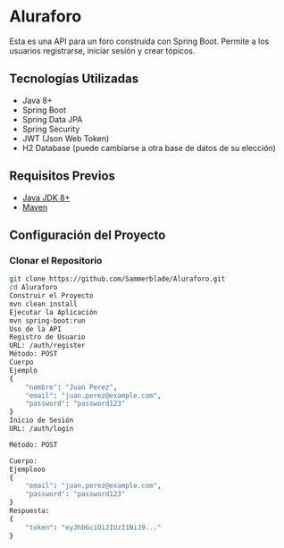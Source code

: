 # Aluraforo

Esta es una API para un foro construida con Spring Boot. Permite a los usuarios registrarse, iniciar sesión y crear tópicos.

## Tecnologías Utilizadas

- Java 8+
- Spring Boot
- Spring Data JPA
- Spring Security
- JWT (Json Web Token)
- H2 Database (puede cambiarse a otra base de datos de su elección)

## Requisitos Previos

- [Java JDK 8+](https://www.oracle.com/java/technologies/javase-jdk8-downloads.html)
- [Maven](https://maven.apache.org/install.html)

## Configuración del Proyecto

### Clonar el Repositorio

```bash
git clone https://github.com/Sammerblade/Aluraforo.git
cd Aluraforo
Construir el Proyecto
mvn clean install
Ejecutar la Aplicación
mvn spring-boot:run
Uso de la API
Registro de Usuario
URL: /auth/register
Método: POST
Cuerpo
Ejemplo
{
    "nombre": "Juan Perez",
    "email": "juan.perez@example.com",
    "password": "password123"
}
Inicio de Sesión
URL: /auth/login

Método: POST

Cuerpo:
Ejemplooo
{
    "email": "juan.perez@example.com",
    "password": "password123"
}
Respuesta:
{
    "token": "eyJhbGciOiJIUzI1NiJ9..."
}
